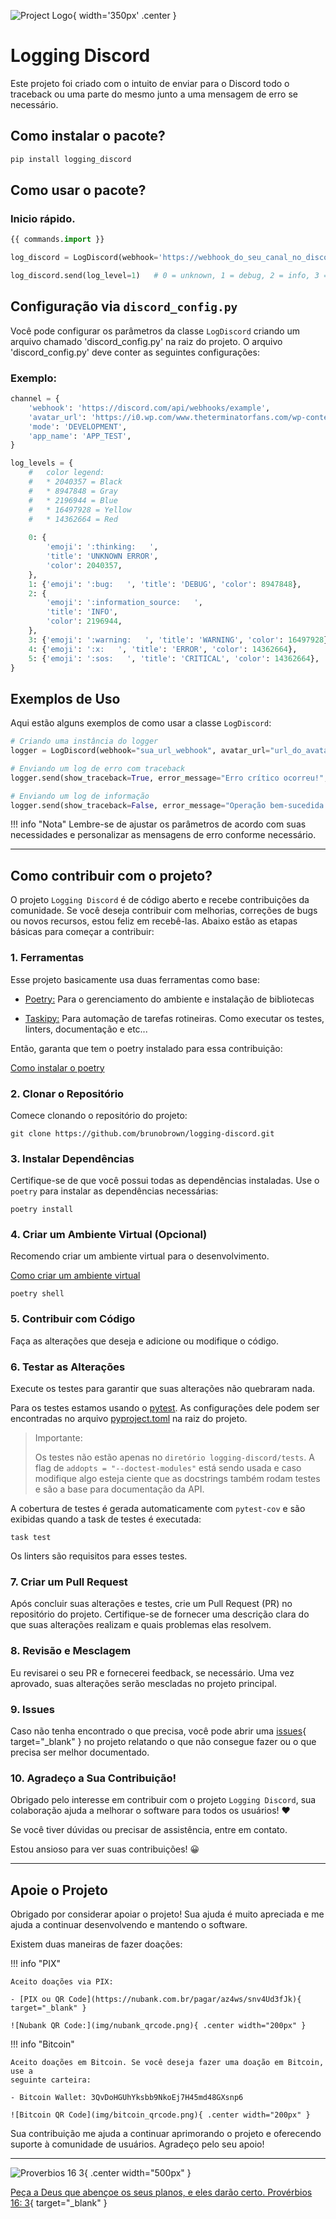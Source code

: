 ![Project Logo](
    img/logging_discord.png
){ width='350px' .center }

# Logging Discord
Este projeto foi criado com o intuito de enviar para o Discord todo o traceback ou uma parte do mesmo junto a uma
mensagem de erro se necessário.

## Como instalar o pacote?
```bash
pip install logging_discord
```

## Como usar o pacote?
### Inicio rápido.

```python
{{ commands.import }}

log_discord = LogDiscord(webhook='https://webhook_do_seu_canal_no_discord')

log_discord.send(log_level=1)   # 0 = unknown, 1 = debug, 2 = info, 3 = warning, 4 = error, 5 = critical

```

## Configuração via `discord_config.py`

Você pode configurar os parâmetros da classe `LogDiscord` criando um arquivo
chamado 'discord_config.py' na raiz do projeto. O arquivo 'discord_config.py'
deve conter as seguintes configurações:

### Exemplo:

```python
channel = {
    'webhook': 'https://discord.com/api/webhooks/example',
    'avatar_url': 'https://i0.wp.com/www.theterminatorfans.com/wp-content/uploads/2012/09/the-terminator3.jpg?resize=900%2C450&ssl=1',
    'mode': 'DEVELOPMENT',
    'app_name': 'APP_TEST',
}

log_levels = {
    #   color legend:
    #   * 2040357 = Black
    #   * 8947848 = Gray
    #   * 2196944 = Blue
    #   * 16497928 = Yellow
    #   * 14362664 = Red
    
    0: {
        'emoji': ':thinking:   ',
        'title': 'UNKNOWN ERROR',
        'color': 2040357,
    },
    1: {'emoji': ':bug:   ', 'title': 'DEBUG', 'color': 8947848},
    2: {
        'emoji': ':information_source:   ',
        'title': 'INFO',
        'color': 2196944,
    },
    3: {'emoji': ':warning:   ', 'title': 'WARNING', 'color': 16497928},
    4: {'emoji': ':x:   ', 'title': 'ERROR', 'color': 14362664},
    5: {'emoji': ':sos:   ', 'title': 'CRITICAL', 'color': 14362664},
}
```

## Exemplos de Uso

Aqui estão alguns exemplos de como usar a classe `LogDiscord`:

```python
# Criando uma instância do logger
logger = LogDiscord(webhook="sua_url_webhook", avatar_url="url_do_avatar", mode="DEVELOPMENT", app_name="MeuApp")

# Enviando um log de erro com traceback
logger.send(show_traceback=True, error_message="Erro crítico ocorreu!", log_level=5)

# Enviando um log de informação
logger.send(show_traceback=False, error_message="Operação bem-sucedida.", log_level=2)
```

!!! info "Nota"
    Lembre-se de ajustar os parâmetros de acordo com suas necessidades e personalizar as mensagens de erro conforme necessário.

---

## Como contribuir com o projeto?

O projeto `Logging Discord` é de código aberto e recebe contribuições da comunidade. 
Se você deseja contribuir com melhorias, correções de bugs ou novos recursos, 
estou feliz em recebê-las. Abaixo estão as etapas básicas para começar a contribuir:

### 1. Ferramentas

Esse projeto basicamente usa duas ferramentas como base:

- [Poetry:](https://python-poetry.org/) Para o gerenciamento do ambiente e instalação de bibliotecas

- [Taskipy:](https://github.com/illBeRoy/taskipy) Para automação de tarefas rotineiras. Como executar os testes, linters, documentação e etc...

Então, garanta que tem o poetry instalado para essa contribuição:

[Como instalar o poetry](https://python-poetry.org/docs/#system-requirements)


### 2. Clonar o Repositório

Comece clonando o repositório do projeto:

```shell
git clone https://github.com/brunobrown/logging-discord.git
```

### 3. Instalar Dependências

Certifique-se de que você possui todas as dependências instaladas. 
Use o `poetry` para instalar as dependências necessárias:

```shell
poetry install
```

### 4. Criar um Ambiente Virtual (Opcional)

Recomendo criar um ambiente virtual para o desenvolvimento.

[Como criar um ambiente virtual](https://python-poetry.org/docs/basic-usage/#activating-the-virtual-environment)

```shell
poetry shell
```

### 5. Contribuir com Código

Faça as alterações que deseja e adicione ou modifique o código.

### 6. Testar as Alterações

Execute os testes para garantir que suas alterações não quebraram nada.

Para os testes estamos usando o [pytest](https://pytest.org/). As configurações
dele podem ser encontradas no arquivo [pyproject.toml](https://github.com/brunobrown/logging-discord/blob/master/pyproject.toml)
na raiz do projeto.

> Importante:
> 
> Os testes não estão apenas no `diretório logging-discord/tests`. 
A flag de `addopts = "--doctest-modules"` está sendo usada e caso modifique algo 
esteja ciente que as docstrings também rodam testes e são a base para documentação da API.

A cobertura de testes é gerada automaticamente com `pytest-cov` e são exibidas
quando a task de testes é executada:

```shell
task test
```
Os linters são requisitos para esses testes.

### 7. Criar um Pull Request

Após concluir suas alterações e testes, crie um Pull Request (PR) no repositório do projeto. 
Certifique-se de fornecer uma descrição clara do que suas alterações realizam e quais problemas elas resolvem.

### 8. Revisão e Mesclagem

Eu revisarei o seu PR e fornecerei feedback, se necessário. Uma vez aprovado, 
suas alterações serão mescladas no projeto principal.

### 9. Issues
Caso não tenha encontrado o que precisa, você pode abrir uma 
[issues](https://github.com/brunobrown/logging-discord/issues){ target="_blank" } no projeto 
relatando o que não consegue fazer ou o que precisa ser melhor documentado.

### 10. Agradeço a Sua Contribuição!

Obrigado pelo interesse em contribuir com o projeto `Logging Discord`, sua colaboração 
ajuda a melhorar o software para todos os usuários! :heart:

Se você tiver dúvidas ou precisar de assistência, entre em contato.

Estou ansioso para ver suas contribuições! &#128512;

---

## Apoie o Projeto

Obrigado por considerar apoiar o projeto! Sua ajuda é muito apreciada e me
ajuda a continuar desenvolvendo e mantendo o software.

Existem duas maneiras de fazer doações:

!!! info "PIX"

    Aceito doações via PIX:
    
    - [PIX ou QR Code](https://nubank.com.br/pagar/az4ws/snv4Ud3fJk){ target="_blank" }

    ![Nubank QR Code:](img/nubank_qrcode.png){ .center width="200px" }


!!! info "Bitcoin"

    Aceito doações em Bitcoin. Se você deseja fazer uma doação em Bitcoin, use a
    seguinte carteira:

    - Bitcoin Wallet: 3QvDoHGUhYksbb9NkoEj7H45md48GXsnp6

    ![Bitcoin QR Code](img/bitcoin_qrcode.png){ .center width="200px" }

Sua contribuição me ajuda a continuar aprimorando o projeto e oferecendo
    suporte à comunidade de usuários. Agradeço pelo seu apoio!

---

![Proverbios 16 3](img/proverbios_16_3.jpg){ .center width="500px" }

[Peça a Deus que abençoe os seus planos, e eles darão certo. Provérbios 16: 3](https://www.bible.com/bible/211/PRO.16.NTLH){ target="_blank" }
